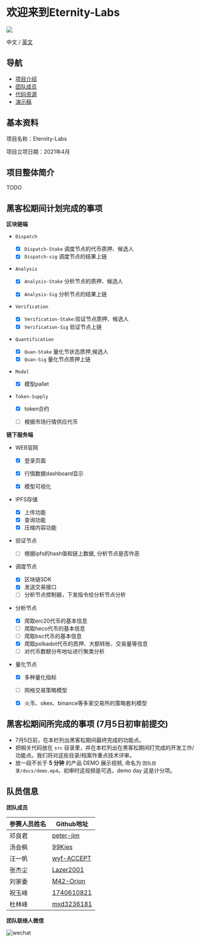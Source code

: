 # 欢迎来到Eternity-Labs

<img src="http://qpjf9b6ys.hn-bkt.clouddn.com/logo.png"/>

中文 / [英文](https://github.com/ParityAsia/hackathon-2021-spring/tree/main/teams/01-Web3Games/README.md)

## 导航

- [项目介绍](https://github.com/ParityAsia/hackathon-2021-spring/tree/main/teams/01-Web3Games/docs/project-CN.md)
- [团队成员](https://github.com/ParityAsia/hackathon-2021-spring/blob/main/teams/01-Web3Games/docs/team-CN.md)
- [代码资源](https://github.com/ParityAsia/hackathon-2021-spring/tree/main/teams/01-Web3Games/src/README-CN.md)
- [演示稿](https://github.com/ParityAsia/hackathon-2021-spring/tree/main/teams/01-Web3Games/docs/presentation-CN.pdf)





## 基本资料

项目名称：Eternity-Labs

项目立项日期：2021年4月

## 项目整体简介

TODO

## 黑客松期间计划完成的事项

**区块链端**

- `Dispatch`
  - [x] `Dispatch-Stake` 调度节点的代币质押、候选人
  - [x] `Dispatch-sig` 调度节点的结果上链
- `Analysis`

  - [x] `Analysis-Stake` 分析节点的质押、候选人

  - [x] `Analysis-Sig` 分析节点的结果上链
- `Verification`
  - [x] `Verification-Stake`:验证节点质押、候选人
  - [x] `Verification-Sig` 验证节点上链
- `Quantification` 
  - [x] `Quan-Stake` 量化节状态质押,候选人
  - [x] `Quan-Sig` 量化节点质押上链
- `Model` 

  - [x] 模型pallet
- `Token-Supply` 
  - [x] token合约
  - [ ] 根据市场行情供应代币



**链下服务端**

- WEB官网

  - [x] 登录页面

  - [x] 行情数据dashboard显示
  - [x] 模型可视化

- IPFS存储
  - [x] 上传功能
  - [x] 查询功能
  - [x] 压缩内容功能

- 验证节点
  - [ ] 根据ipfs的hash值和链上数据, 分析节点是否作恶

- 调度节点

  - [x] 区块链SDK
  - [x] 发送交易接口
  - [ ] 分析节点控制器，下发指令给分析节点分析
- 分析节点
  - [x] 爬取erc20代币的基本信息
  - [ ] 爬取heco代币的基本信息
  - [ ] 爬取bsc代币的基本信息
  - [x] 爬取polkadot代币的质押、大额转账、交易量等信息
  - [ ] 对代币数额分布地址进行聚类分析

- 量化节点
  - [x] 多种量化指标
  - [ ] 网格交易策略模型
  - [x] 火币、okex、binance等多家交易所的策略套利模型


## 黑客松期间所完成的事项 (7月5日初审前提交)

- 7月5日前，在本栏列出黑客松期间最终完成的功能点。
- 把相关代码放在 `src` 目录里，并在本栏列出在黑客松期间打完成的开发工作/功能点。我们将对这些目录/档案作重点技术评审。
- 放一段不长于 **5 分钟** 的产品 DEMO 展示视频, 命名为 `团队目录/docs/demo.mp4`。初审时这视频是可选，demo day 这是计分项。

## 队员信息

**团队成员**

| 参赛人员姓名 | Github地址                                  |
| ------------ | ------------------------------------------- |
| 邓良君       | [peter-jim](https://github.com/peter-jim)   |
| 汤会枫       | [99Kies](https://github.com/99Kies)         |
| 汪一帆       | [wyf-ACCEPT](https://github.com/wyf-ACCEPT) |
| 张杰尘       | [Lazer2001](https://github.com/Lazer2001)   |
| 刘家委       | [M42-Orion](https://github.com/M42-Orion)   |
| 祝玉峰       | [1740610821](https://github.com/1740610821) |
| 杜林峰       | [mxd3236181](https://github.com/mxd3236181) |

**团队联络人微信**



![wechat](\wechat.jpg)

